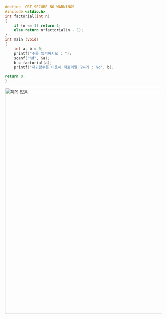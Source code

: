 ```c
#define _CRT_SECURE_NO_WARNINGS
#include <stdio.h>
int factorial(int n)
{
	if (n <= 1) return 1;
	else return n*factorial(n - 1);
}
int main (void) 
{
	int a, b = 0;
	printf("수를 입력하시오 : ");
	scanf("%d", &a);
	b = factorial(a);
	printf("재귀함수를 이용해 팩토리얼 구하기 : %d", b);

return 0;
}
```
<img width="725" alt="제목 없음" src="https://user-images.githubusercontent.com/81066580/124093338-bc0d4a00-da92-11eb-8bde-e07d94e4ecd7.png">
